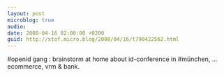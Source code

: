 ```yaml
---
layout: post
microblog: true
audio: 
date: 2008-04-16 02:00:00 +0200
guid: http://xtof.micro.blog/2008/04/16/t790422562.html
---
```

#openid gang : brainstorm at home about id-conference in #münchen, ... ecommerce, vrm &amp; bank.
